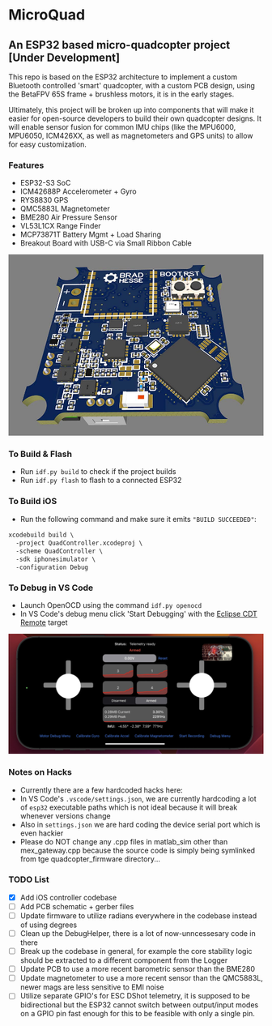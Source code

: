 # MicroQuad
## An ESP32 based micro-quadcopter project [Under Development]
This repo is based on the ESP32 architecture to implement a custom Bluetooth controlled 'smart' quadcopter, with a custom PCB design, using the BetaFPV 65S frame + brushless motors, it is in the early stages. 

Ultimately, this project will be broken up into components that will make it easier for open-source developers to build their own quadcopter designs. It will enable sensor fusion for common IMU chips (like the MPU6000, MPU6050, ICM426XX, as well as magnetometers and GPS units) to allow for easy customization.

### Features
- ESP32-S3 SoC
- ICM42688P Accelerometer + Gyro
- RYS8830 GPS
- QMC5883L Magnetometer
- BME280 Air Pressure Sensor
- VL53L1CX Range Finder
- MCP73871T Battery Mgmt + Load Sharing
- Breakout Board with USB-C via Small Ribbon Cable

![alt text](assets/header_img.jpg)

### To Build & Flash
- Run `idf.py build` to check if the project builds
- Run `idf.py flash` to flash to a connected ESP32

### To Build iOS
- Run the following command and make sure it emits `"BUILD SUCCEEDED"`:
```
xcodebuild build \
  -project QuadController.xcodeproj \
  -scheme QuadController \
  -sdk iphonesimulator \
  -configuration Debug 
```

### To Debug in VS Code 
- Launch OpenOCD using the command `idf.py openocd`
- In VS Code's debug menu click 'Start Debugging' with the [Eclipse CDT Remote](https://github.com/espressif/vscode-esp-idf-extension/blob/master/docs/DEBUGGING.md) target

![alt text](assets/controller_app.jpg)

### Notes on Hacks
- Currently there are a few hardcoded hacks here:
- In VS Code's `.vscode/settings.json`, we are currently hardcoding a lot of `esp32` executable paths which is not ideal because it will break whenever versions change
- Also in `settings.json` we are hard coding the device serial port which is even hackier
- Please do NOT change any .cpp files in matlab_sim other than mex_gateway.cpp because the source code is simply being symlinked from tge quadcopter_firmware directory... 

### TODO List
- [X] Add iOS controller codebase
- [ ] Add PCB schematic + gerber files
- [ ] Update firmware to utilize radians everywhere in the codebase instead of using degrees
- [ ] Clean up the DebugHelper, there is a lot of now-unncessesary code in there
- [ ] Break up the codebase in general, for example the core stability logic should be extracted to a different component from the Logger
- [ ] Update PCB to use a more recent barometric sensor than the BME280
- [ ] Update magnetometer to use a more recent sensor than the QMC5883L, newer mags are less sensitive to EMI noise
- [ ] Utilize separate GPIO's for ESC DShot telemetry, it is supposed to be bidirectional but the ESP32 cannot switch between output/input modes on a GPIO pin fast enough for this to be feasible with only a single pin. 
